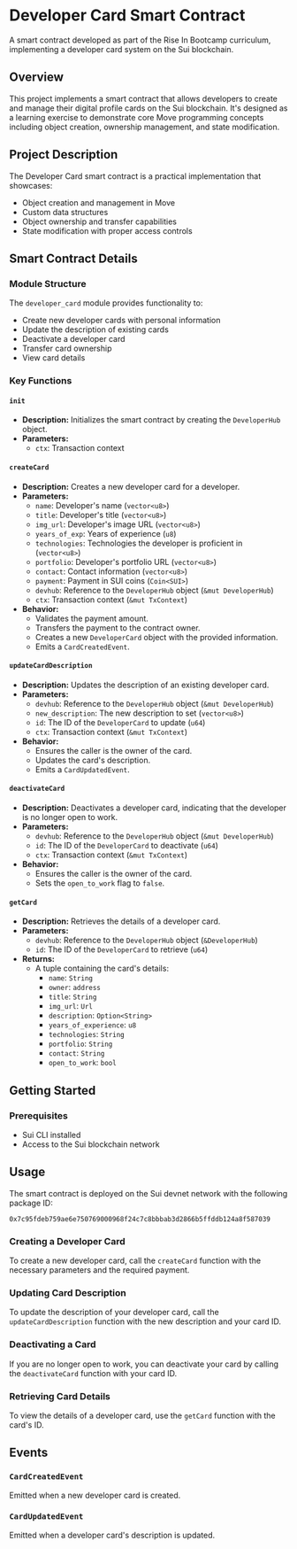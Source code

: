 # Developer Card Smart Contract

A smart contract developed as part of the Rise In Bootcamp curriculum, implementing a developer card system on the Sui blockchain.

## Overview

This project implements a smart contract that allows developers to create and manage their digital profile cards on the Sui blockchain. It's designed as a learning exercise to demonstrate core Move programming concepts including object creation, ownership management, and state modification.

## Project Description

The Developer Card smart contract is a practical implementation that showcases:

- Object creation and management in Move
- Custom data structures
- Object ownership and transfer capabilities
- State modification with proper access controls

## Smart Contract Details

### Module Structure

The `developer_card` module provides functionality to:

- Create new developer cards with personal information
- Update the description of existing cards
- Deactivate a developer card
- Transfer card ownership
- View card details

### Key Functions

#### `init`

- **Description:** Initializes the smart contract by creating the `DeveloperHub` object.
- **Parameters:**
  - `ctx`: Transaction context

#### `createCard`

- **Description:** Creates a new developer card for a developer.
- **Parameters:**
  - `name`: Developer's name (`vector<u8>`)
  - `title`: Developer's title (`vector<u8>`)
  - `img_url`: Developer's image URL (`vector<u8>`)
  - `years_of_exp`: Years of experience (`u8`)
  - `technologies`: Technologies the developer is proficient in (`vector<u8>`)
  - `portfolio`: Developer's portfolio URL (`vector<u8>`)
  - `contact`: Contact information (`vector<u8>`)
  - `payment`: Payment in SUI coins (`Coin<SUI>`)
  - `devhub`: Reference to the `DeveloperHub` object (`&mut DeveloperHub`)
  - `ctx`: Transaction context (`&mut TxContext`)
- **Behavior:**
  - Validates the payment amount.
  - Transfers the payment to the contract owner.
  - Creates a new `DeveloperCard` object with the provided information.
  - Emits a `CardCreatedEvent`.

#### `updateCardDescription`

- **Description:** Updates the description of an existing developer card.
- **Parameters:**
  - `devhub`: Reference to the `DeveloperHub` object (`&mut DeveloperHub`)
  - `new_description`: The new description to set (`vector<u8>`)
  - `id`: The ID of the `DeveloperCard` to update (`u64`)
  - `ctx`: Transaction context (`&mut TxContext`)
- **Behavior:**
  - Ensures the caller is the owner of the card.
  - Updates the card's description.
  - Emits a `CardUpdatedEvent`.

#### `deactivateCard`

- **Description:** Deactivates a developer card, indicating that the developer is no longer open to work.
- **Parameters:**
  - `devhub`: Reference to the `DeveloperHub` object (`&mut DeveloperHub`)
  - `id`: The ID of the `DeveloperCard` to deactivate (`u64`)
  - `ctx`: Transaction context (`&mut TxContext`)
- **Behavior:**
  - Ensures the caller is the owner of the card.
  - Sets the `open_to_work` flag to `false`.

#### `getCard`

- **Description:** Retrieves the details of a developer card.
- **Parameters:**
  - `devhub`: Reference to the `DeveloperHub` object (`&DeveloperHub`)
  - `id`: The ID of the `DeveloperCard` to retrieve (`u64`)
- **Returns:**
  - A tuple containing the card's details:
    - `name`: `String`
    - `owner`: `address`
    - `title`: `String`
    - `img_url`: `Url`
    - `description`: `Option<String>`
    - `years_of_experience`: `u8`
    - `technologies`: `String`
    - `portfolio`: `String`
    - `contact`: `String`
    - `open_to_work`: `bool`

## Getting Started

### Prerequisites

- Sui CLI installed
- Access to the Sui blockchain network


## Usage

The smart contract is deployed on the Sui devnet network with the following package ID:

```
0x7c95fdeb759ae6e750769000968f24c7c8bbbab3d2866b5ffddb124a8f587039
```


### Creating a Developer Card

To create a new developer card, call the `createCard` function with the necessary parameters and the required payment.

### Updating Card Description

To update the description of your developer card, call the `updateCardDescription` function with the new description and your card ID.

### Deactivating a Card

If you are no longer open to work, you can deactivate your card by calling the `deactivateCard` function with your card ID.

### Retrieving Card Details

To view the details of a developer card, use the `getCard` function with the card's ID.

## Events

### `CardCreatedEvent`

Emitted when a new developer card is created.

### `CardUpdatedEvent`

Emitted when a developer card's description is updated.
